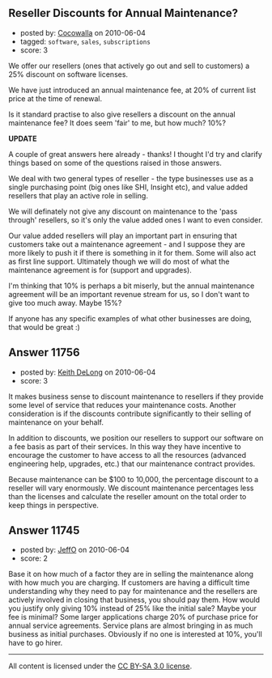 ## Reseller Discounts for Annual Maintenance?

- posted by: [Cocowalla](https://stackexchange.com/users/-1/2832-cocowalla) on 2010-06-04
- tagged: `software`, `sales`, `subscriptions`
- score: 3

We offer our resellers (ones that actively go out and sell to customers) a 25% discount on software licenses.

We have just introduced an annual maintenance fee, at 20% of current list price at the time of renewal.

Is it standard practise to also give resellers a discount on the annual maintenance fee? It does seem 'fair' to me, but how much? 10%?

**UPDATE**

A couple of great answers here already - thanks! I thought I'd try and clarify things based on some of the questions raised in those answers.

We deal with two general types of reseller - the type businesses use as a single purchasing point (big ones like SHI, Insight etc), and value added resellers that play an active role in selling.

We will definately not give any discount on maintenance to the 'pass through' resellers, so it's only the value added ones I want to even consider.

Our value added resellers will play an important part in ensuring that customers take out a maintenance agreement - and I suppose they are more likely to push it if there is something in it for them. Some will also act as first line support. Ultimately though we will do most of what the maintenance agreement is for (support and upgrades).

I'm thinking that 10% is perhaps a bit miserly, but the annual maintenance agreement will be an important revenue stream for us, so I don't want to give too much away. Maybe 15%?

If anyone has any specific examples of what other businesses are doing, that would be great :)


## Answer 11756

- posted by: [Keith DeLong](https://stackexchange.com/users/-1/888-keith-delong) on 2010-06-04
- score: 3

It makes business sense to discount maintenance to resellers if they provide some level of service that reduces your maintenance costs. Another consideration is if the discounts contribute significantly to their selling of maintenance on your behalf. 

In addition to discounts, we position our resellers to support our software on a fee basis as part of their services. In this way they have incentive to encourage the customer to have access to all the resources (advanced engineering help, upgrades, etc.) that our maintenance contract provides.

Because maintenance can be $100 to 10,000, the percentage discount to a reseller will vary enormously. We discount maintenance percentages less than the licenses and calculate the reseller amount on the total order to keep things in perspective.


## Answer 11745

- posted by: [JeffO](https://stackexchange.com/users/-1/1796-jeffo) on 2010-06-04
- score: 2

Base it on how much of a factor they are in selling the maintenance along with how much you are charging. If customers are having a difficult time understanding why they need to pay for maintenance and the resellers are actively involved in closing that business, you should pay them. How would you justify only giving 10% instead of 25% like the initial sale? Maybe your fee is minimal?  Some larger applications charge 20% of purchase price for annual service agreements. Service plans are almost bringing in as much business as initial purchases. Obviously if no one is interested at 10%, you'll have to go hirer.



---

All content is licensed under the [CC BY-SA 3.0 license](https://creativecommons.org/licenses/by-sa/3.0/).

